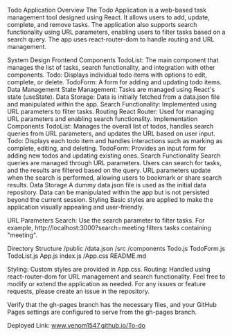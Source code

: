 Todo Application
Overview
The Todo Application is a web-based task management tool designed using React. It allows users to add, update, complete, and remove tasks. The application also supports search functionality using URL parameters, enabling users to filter tasks based on a search query. The app uses react-router-dom to handle routing and URL management.

System Design
Frontend Components
TodoList: The main component that manages the list of tasks, search functionality, and integration with other components.
Todo: Displays individual todo items with options to edit, complete, or delete.
TodoForm: A form for adding and updating todo items.
Data Management
State Management: Tasks are managed using React's state (useState).
Data Storage: Data is initially fetched from a data.json file and manipulated within the app.
Search Functionality: Implemented using URL parameters to filter tasks.
Routing
React Router: Used for managing URL parameters and enabling search functionality.
Implementation
Components
TodoList: Manages the overall list of todos, handles search queries from URL parameters, and updates the URL based on user input.
Todo: Displays each todo item and handles interactions such as marking as complete, editing, and deleting.
TodoForm: Provides an input form for adding new todos and updating existing ones.
Search Functionality
Search queries are managed through URL parameters.
Users can search for tasks, and the results are filtered based on the query.
URL parameters update when the search is performed, allowing users to bookmark or share search results.
Data Storage
A dummy data.json file is used as the initial data repository.
Data can be manipulated within the app but is not persisted beyond the current session.
Styling
Basic styles are applied to make the application visually appealing and user-friendly.

URL Parameters
Search: Use the search parameter to filter tasks. For example, http://localhost:3000?search=meeting filters tasks containing "meeting".

Directory Structure
/public
  /data.json
/src
  /components
    Todo.js
    TodoForm.js
    TodoList.js
  App.js
  index.js
/App.css
README.md

Styling: Custom styles are provided in App.css.
Routing: Handled using react-router-dom for URL management and search functionality.
Feel free to modify or extend the application as needed. For any issues or feature requests, please create an issue in the repository.

Verify that the gh-pages branch has the necessary files, and your GitHub Pages settings are configured to serve from the gh-pages branch.

Deployed Link: www.venom1547.github.io/To-do
